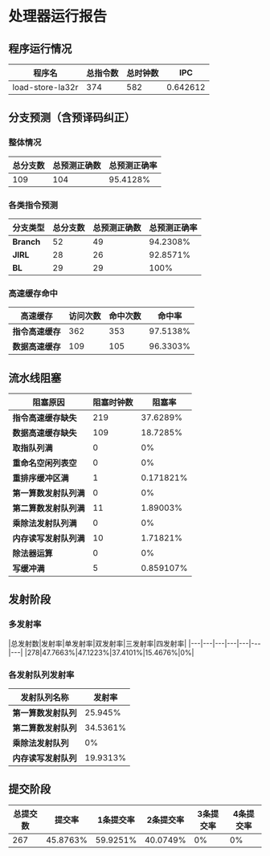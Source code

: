 # 处理器运行报告
## 程序运行情况
|程序名|总指令数|总时钟数|IPC|
|---|---|---|---|
|load-store-la32r|374|582|0.642612|

## 分支预测（含预译码纠正）
### 整体情况
|总分支数|总预测正确数|总预测正确率|
|---|---|---|
|109|104|95.4128%|

### 各类指令预测
|分支类型|总分支数|总预测正确数|总预测正确率|
|---|---|---|---|
|**Branch**| 52 | 49 | 94.2308%|
|**JIRL**| 28 | 26 | 92.8571%|
|**BL**| 29 | 29 | 100%|

### 高速缓存命中
|高速缓存|访问次数|命中次数|命中率|
|---|---|---|---|
|**指令高速缓存**| 362 | 353 | 97.5138%|
|**数据高速缓存**| 109 | 105 | 96.3303%|
## 流水线阻塞
|阻塞原因|阻塞时钟数|阻塞率|
|---|---|---|
|**指令高速缓存缺失**| 219 | 37.6289%|
|**数据高速缓存缺失**| 109 | 18.7285%|
|**取指队列满**| 0 | 0%|
|**重命名空闲列表空**|0 | 0%|
|**重排序缓冲区满**|1 | 0.171821%|
|**第一算数发射队列满**|0 | 0%|
|**第二算数发射队列满**|11 | 1.89003%|
|**乘除法发射队列满**|0 | 0%|
|**内存读写发射队列满**|10 | 1.71821%|
|**除法器运算**|0 | 0%|
|**写缓冲满**|5 | 0.859107%|

## 发射阶段
### 多发射率
|总发射数|发射率|单发射率|双发射率|三发射率|四发射率|
|---|---|---|---|---|---|---|
|278|47.7663%|47.1223%|37.4101%|15.4676%|0%|

### 各发射队列发射率
|发射队列名称|发射率|
|---|---|
|**第一算数发射队列**|25.945%|
|**第二算数发射队列**|34.5361%|
|**乘除法发射队列**|0%|
|**内存读写发射队列**|19.9313%|

## 提交阶段
|总提交数|提交率|1条提交率|2条提交率|3条提交率|4条提交率|
|---|---|---|---|---|---|
|267|45.8763%|59.9251%|40.0749%|0%|0%|
